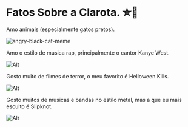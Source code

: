 # Fatos Sobre a Clarota. ✮🦇


Amo animais (especialmente gatos pretos).

![angry-black-cat-meme](https://github.com/user-attachments/assets/e5596231-7aad-4969-a3ed-05021595a127)


Amo o estilo de musica rap, principalmente o cantor Kanye West.

![Alt](https://encrypted-tbn0.gstatic.com/images?q=tbn:ANd9GcSh7lVC7mZ_nhcuPxVFL8ZiqiKauNhxtuQCsw&s)

Gosto muito de filmes de terror, o meu favorito é Helloween Kills.

![Alt](https://i0.wp.com/assets.b9.com.br/wp-content/uploads/2021/10/md0gAOGqBf8RhTP5oC4o85TIC2l-scaled.jpg?fit=2560%2C1440&ssl=1)

Gosto muitos de musicas e bandas no estilo metal, mas a que eu mais esculto é Slipknot.

![Alt](https://rollingstone.com.br/media/uploads/2022/12/slipknot-foto-anthony-scanga.jpg)
